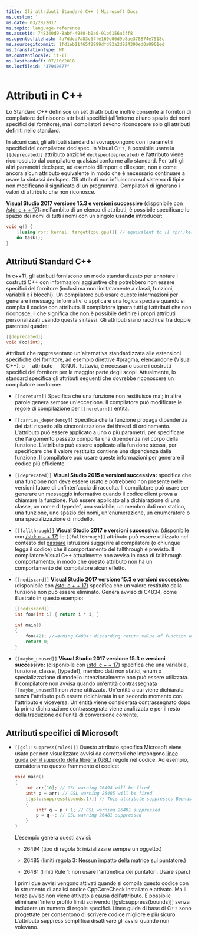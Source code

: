 ```yaml
---
title: Gli attributi Standard C++ | Microsoft Docs
ms.custom: ''
ms.date: 03/28/2017
ms.topic: language-reference
ms.assetid: 748340d9-8abf-4940-b0a0-91b6156a3ff8
ms.openlocfilehash: 4a7ddcd7a83c64fe160d06d9b8ae378874e7518c
ms.sourcegitcommit: 1fd1eb11f65f2999dfd93a2d924390ed0a0901ed
ms.translationtype: MT
ms.contentlocale: it-IT
ms.lasthandoff: 07/10/2018
ms.locfileid: "37940677"
---
```

# <a name="attributes-in-c"></a>Attributi in C++

Lo Standard C++ definisce un set di attributi e inoltre consente ai fornitori di compilatore definiscono attributi specifici (all'interno di uno spazio dei nomi specifici del fornitore), ma i compilatori devono riconoscere solo gli attributi definiti nello standard.

In alcuni casi, gli attributi standard si sovrappongono con i parametri specifici del compilatore declspec. In Visual C++, è possibile usare la `[[deprecated]]` attributo anziché `declspec(deprecated)` e l'attributo viene riconosciuto dal compilatore qualsiasi conforme allo standard. Per tutti gli altri parametri declspec, ad esempio dllimport e dllexport, non è come ancora alcun attributo equivalente in modo che è necessario continuare a usare la sintassi declspec. Gli attributi non influiscono sul sistema di tipi e non modificano il significato di un programma. Compilatori di ignorano i valori di attributo che non riconosce.

**Visual Studio 2017 versione 15.3 e versioni successive** (disponibile con [/std: c + + 17](../build/reference/std-specify-language-standard-version.md)): nell'ambito di un elenco di attributi, è possibile specificare lo spazio dei nomi di tutti i nomi con un singolo **usando** introducer:

```cpp
void g() {
    [[using rpr: kernel, target(cpu,gpu)]] // equivalent to [[ rpr::kernel, rpr::target(cpu,gpu) ]]
    do task();
}
```

## <a name="c-standard-attributes"></a>Attributi Standard C++

In c++11, gli attributi forniscono un modo standardizzato per annotare i costrutti C++ con informazioni aggiuntive che potrebbero non essere specifici del fornitore (inclusi ma non limitatamente a classi, funzioni, variabili e i blocchi). Un compilatore può usare queste informazioni per generare i messaggi informativi o applicare una logica speciale quando si compila il codice con attributo. Il compilatore ignora tutti gli attributi che non riconosce, il che significa che non è possibile definire i propri attributi personalizzati usando questa sintassi. Gli attributi siano racchiusi tra doppie parentesi quadre:

```cpp
[[deprecated]]
void Foo(int);
```

Attributi che rappresentano un'alternativa standardizzata alle estensioni specifiche del fornitore, ad esempio direttive #pragma, elencandone (Visual C++), o &#95; &#95;attributo&#95; &#95; (GNU). Tuttavia, è necessario usare i costrutti specifici del fornitore per la maggior parte degli scopi. Attualmente, lo standard specifica gli attributi seguenti che dovrebbe riconoscere un compilatore conforme:

- `[[noreturn]]` Specifica che una funzione non restituisce mai; in altre parole genera sempre un'eccezione. Il compilatore può modificare le regole di compilazione per `[[noreturn]]` entità.

- `[[carries_dependency]]` Specifica che la funzione propaga dipendenza dei dati rispetto alla sincronizzazione dei thread di ordinamento. L'attributo può essere applicato a uno o più parametri, per specificare che l'argomento passato comporta una dipendenza nel corpo della funzione. L'attributo può essere applicato alla funzione stessa, per specificare che il valore restituito contiene una dipendenza dalla funzione. Il compilatore può usare queste informazioni per generare il codice più efficiente.

- `[[deprecated]]` **Visual Studio 2015 e versioni successiva:** specifica che una funzione non deve essere usato e potrebbero non presente nelle versioni future di un'interfaccia di raccolta. Il compilatore può usare per generare un messaggio informativo quando il codice client prova a chiamare la funzione. Può essere applicato alla dichiarazione di una classe, un nome di typedef, una variabile, un membro dati non statico, una funzione, uno spazio dei nomi, un'enumerazione, un enumeratore o una specializzazione di modello.  

- `[[fallthrough]]` **Visual Studio 2017 e versioni successiva:** (disponibile con [/std: c + + 17](../build/reference/std-specify-language-standard-version.md)) le `[[fallthrough]]` attributo può essere utilizzato nel contesto del [passare](switch-statement-cpp.md) istruzioni suggerire al compilatore (o chiunque legga il codice) che il comportamento del fallthrough è previsto. Il compilatore Visual C++ attualmente non avvisa in caso di fallthrough comportamento, in modo che questo attributo non ha un comportamento del compilatore alcun effetto.

- `[[nodiscard]]` **Visual Studio 2017 versione 15.3 e versioni successive:** (disponibile con [/std: c + + 17](../build/reference/std-specify-language-standard-version.md)) specifica che un valore restituito dalla funzione non può essere eliminato. Genera avviso di C4834, come illustrato in questo esempio:

   ```cpp
   [[nodiscard]]
   int foo(int i) { return i * i; }

   int main()
   {
       foo(42); //warning C4834: discarding return value of function with 'nodiscard' attribute
       return 0;
   }
   ```

- `[[maybe_unused]]` **Visual Studio 2017 versione 15.3 e versioni successive:** (disponibile con [/std: c + + 17](../build/reference/std-specify-language-standard-version.md)) specifica che una variabile, funzione, classe, (typedef), membro dati non statici, enum o specializzazione di modello intenzionalmente non può essere utilizzata. Il compilatore non avvisa quando un'entità contrassegnata `[[maybe_unused]]` non viene utilizzato. Un'entità a cui viene dichiarata senza l'attributo può essere ridichiarata in un secondo momento con l'attributo e viceversa. Un'entità viene considerata contrassegnato dopo la prima dichiarazione contrassegnata viene analizzato e per il resto della traduzione dell'unità di conversione corrente.

## <a name="microsoft-specific-attributes"></a>Attributi specifici di Microsoft

- `[[gsl::suppress(rules)]]` Questo attributo specifica Microsoft viene usato per non visualizzare avvisi da correttori che impongono [linee guida per il supporto della libreria (GSL)](https://github.com/Microsoft/GSL) regole nel codice. Ad esempio, consideriamo questo frammento di codice:

    ```cpp
    void main()
    {
        int arr[10]; // GSL warning 26494 will be fired
        int* p = arr; // GSL warning 26485 will be fired
        [[gsl::suppress(bounds.1)]] // This attribute suppresses Bounds rule #1
        {
            int* q = p + 1; // GSL warning 26481 suppressed
            p = q--; // GSL warning 26481 suppressed
        }
    }
    ```

   L'esempio genera questi avvisi:

   - 26494 (tipo di regola 5: inizializzare sempre un oggetto.)

   - 26485 (limiti regola 3: Nessun impatto della matrice sul puntatore.)

   - 26481 (limiti Rule 1: non usare l'aritmetica dei puntatori. Usare span.)

   I primi due avvisi vengono attivati quando si compila questo codice con lo strumento di analisi codice CppCoreCheck installato e attivato. Ma il terzo avviso non viene attivato a causa dell'attributo. È possibile eliminare l'intero profilo limiti scrivendo [[gsl::suppress(bounds)]] senza includere un numero di regole specifici. Linee guida di base di C++ sono progettate per consentono di scrivere codice migliore e più sicuro. L'attributo suppress semplifica disattivare gli avvisi quando non volevano.
